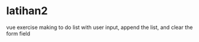 # latihan2
vue exercise making to do list with user input, append the list, and clear the form field
